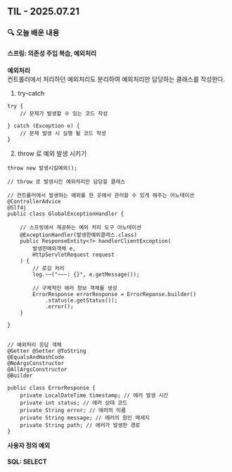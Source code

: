 ## TIL - 2025.07.21

### 🔍 오늘 배운 내용

#### 스프링: 의존성 주입 복습, 예외처리

**예외처리**   
컨트롤러에서 처리하던 예외처리도 분리하여 예외처리만 담당하는 클래스를 작성한다.   

1. try-catch
```
try {
    // 문제가 발생할 수 있는 코드 작성

} catch (Exception e) {
    // 문제 발생 시 실행 될 코드 작성
}
```
2. throw 로 예외 발생 시키기 
```
throw new 발생시킬예외();

// throw 로 발생시킨 예외처리만 담당할 클래스

// 컨트롤러에서 발생하는 예외를 한 곳에서 관리할 수 있게 해주는 어노테이션
@ControllerAdvice 
@Slf4j 
public class GlobalExceptionHandler {
    
    // 스프링에서 제공하는 예외 처리 도구 어노테이션
    @ExceptionHandler(발생한예외클래스.class) 
    public ResponseEntity<?> handlerClientException(
        발생한예외객체 e,
        HttpServletRequest request 
    ) {
        // 로깅 처리
        log.~~("~~~: {}", e.getMessage());

        // 구체적인 에러 정보 객체를 생성
        ErrorResponse errorResponse = ErrorReponse.builder()
            .status(e.getStatus());
            .error();
    }

}


// 예외처리 응답 객체 
@Getter @Setter @ToString
@EqualsAndHashCode
@NoArgsConstructor
@AllArgsConstructor
@Builder

public class ErrorResponse {
    private LocalDateTime timestamp; // 에러 발생 시간
    private int status; // 에러 상태 코드
    private String error; // 에러의 이름
    private String message; // 에러의 원인 메세지
    private String path; // 에러가 발생한 경로
}
```

**사용자 정의 예외**

#### SQL: SELECT